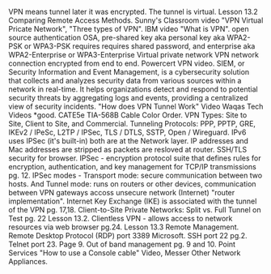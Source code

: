 VPN means tunnel later it was encrypted. The tunnel is virtual. Lesson 13.2 Comparing Remote Access Methods.
Sunny's Classroom video "VPN Virtual Pricate Network", "Three types of VPN". IBM video "What is VPN".
open source authentication OSA, pre-shared key aka personal key aka WPA2-PSK or WPA3-PSK requires requires shared password,  and enterprise aka WPA2-Enterprise or WPA3-Enterprise
Virtual private network VPN network connection encrypted from end to end. Powercert VPN video. 
SIEM, or Security Information and Event Management, is a cybersecurity solution that collects and analyzes security data from various sources within a network in real-time. It helps organizations detect and respond to potential security threats by aggregating logs and events, providing a centralized view of security incidents.
"How does VPN Tunnel Work" Video Waqas Tech Videos *good.
CATE5e TIA-568B Cable Color Order.
VPN Types: Site to Site, Client to Site, and Commercial.
Tunneling Protocols: PPP, PPTP, GRE, IKEv2 / IPeSc, L2TP / IPSec, TLS / DTLS, SSTP, Open / Wireguard.
IPv6 uses IPSec (it's built-in) both are at the Network layer.
IP addresses and Mac addresses are stripped as packets are resloved at router.
SSH/TLS security for browser.
IPSec - encryption protocol suite that defines rules for encryption, authentication, and key management for TCP/IP transmissions pg. 12.
IPSec modes - Transport mode: secure communication between two hosts. And Tunnel mode: runs on routers or other devices, communication between VPN gateways accoss unsecure network (Internet) "router implementation".
Internet Key Exchange (IKE) is associated with the tunnel of the VPN pg. 17,18.
Client-to-Site Private Networks: Split vs. Full Tunnel on Test pg. 22 Lesson 13.2. 
Clientless VPN - allows access to network resources via web browser pg.24.
Lesson 13.3 Remote Management. Remote Desktop Protocol (RDP) port 3389 Microsoft. SSH port 22 pg.2. Telnet port 23. Page 9.
Out of band management pg. 9 and 10. 
Point Services "How to use a Console cable" Video, Messer Other Network Appliances. 
